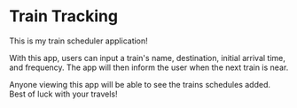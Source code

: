 # Train Tracking
This is my train scheduler application!

With this app, users can input a train's name, destination, initial arrival time, and frequency. The app will then inform the user when the next train is near.

Anyone viewing this app will be able to see the trains schedules added. Best of luck with your travels!
